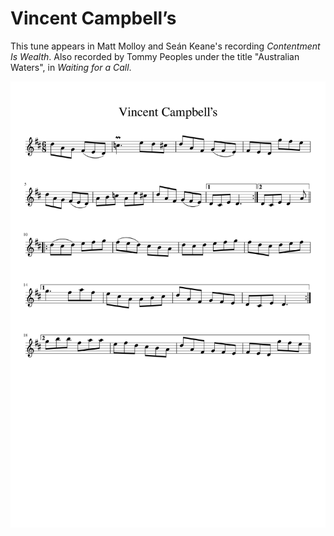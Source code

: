 # Vincent Campbell’s

This tune appears in Matt Molloy and Seán Keane's recording _Contentment Is Wealth_. Also recorded by Tommy Peoples under the title "Australian Waters", in _Waiting for a Call_.

![Vincent Campbell’s](Vincent_Campbells-1.png)